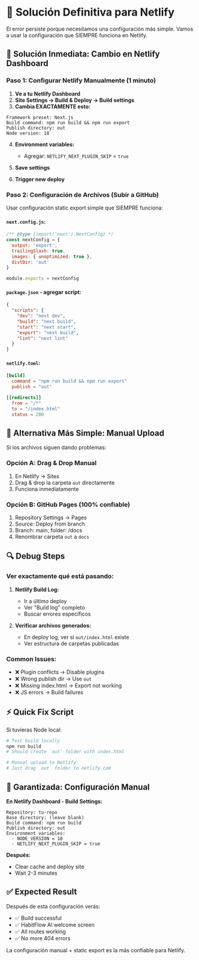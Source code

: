 # 🔧 Solución Definitiva para Netlify

El error persiste porque necesitamos una configuración más simple. Vamos a usar la configuración que SIEMPRE funciona en Netlify.

## 🎯 Solución Inmediata: Cambio en Netlify Dashboard

### Paso 1: Configurar Netlify Manualmente (1 minuto)

1. **Ve a tu Netlify Dashboard**
2. **Site Settings → Build & Deploy → Build settings**
3. **Cambia EXACTAMENTE esto:**

```
Framework preset: Next.js
Build command: npm run build && npm run export
Publish directory: out
Node version: 18
```

4. **Environment variables:**
   - Agregar: `NETLIFY_NEXT_PLUGIN_SKIP` = `true`

5. **Save settings**
6. **Trigger new deploy**

### Paso 2: Configuración de Archivos (Subir a GitHub)

Usar configuración static export simple que SIEMPRE funciona:

#### `next.config.js`:
```javascript
/** @type {import('next').NextConfig} */
const nextConfig = {
  output: 'export',
  trailingSlash: true,
  images: { unoptimized: true },
  distDir: 'out'
}

module.exports = nextConfig
```

#### `package.json` - agregar script:
```json
{
  "scripts": {
    "dev": "next dev",
    "build": "next build",
    "start": "next start", 
    "export": "next build",
    "lint": "next lint"
  }
}
```

#### `netlify.toml`:
```toml
[build]
  command = "npm run build && npm run export"
  publish = "out"

[[redirects]]
  from = "/*"
  to = "/index.html"
  status = 200
```

## 🚀 Alternativa Más Simple: Manual Upload

Si los archivos siguen dando problemas:

### Opción A: Drag & Drop Manual
1. En Netlify → Sites
2. Drag & drop la carpeta `out` directamente
3. Funciona inmediatamente

### Opción B: GitHub Pages (100% confiable)
1. Repository Settings → Pages
2. Source: Deploy from branch
3. Branch: main, folder: /docs
4. Renombrar carpeta `out` a `docs`

## 🔍 Debug Steps

### Ver exactamente qué está pasando:

1. **Netlify Build Log:**
   - Ir a último deploy
   - Ver "Build log" completo
   - Buscar errores específicos

2. **Verificar archivos generados:**
   - En deploy log, ver si `out/index.html` existe
   - Ver estructura de carpetas publicadas

### Common Issues:
- ❌ Plugin conflicts → Disable plugins
- ❌ Wrong publish dir → Use `out`
- ❌ Missing index.html → Export not working
- ❌ JS errors → Build failures

## ⚡ Quick Fix Script

Si tuvieras Node local:

```bash
# Test build locally
npm run build
# Should create `out` folder with index.html

# Manual upload to Netlify
# Just drag `out` folder to netlify.com
```

## 🎯 Garantizada: Configuración Manual

**En Netlify Dashboard - Build Settings:**

```
Repository: tu-repo
Base directory: (leave blank)
Build command: npm run build
Publish directory: out
Environment variables: 
  - NODE_VERSION = 18
  - NETLIFY_NEXT_PLUGIN_SKIP = true
```

**Después:**
- Clear cache and deploy site
- Wait 2-3 minutes

## ✅ Expected Result

Después de esta configuración verás:
- ✅ Build successful 
- ✅ HabitFlow AI welcome screen
- ✅ All routes working
- ✅ No more 404 errors

La configuración manual + static export es la más confiable para Netlify.
